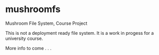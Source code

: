 mushroomfs
==========

Mushroom File System, Course Project

This is not a deployment ready file system.  It is a work in progess for a university course.

More info to come . . .

